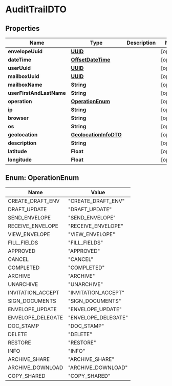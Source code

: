 # AuditTrailDTO

## Properties
Name | Type | Description | Notes
------------ | ------------- | ------------- | -------------
**envelopeUuid** | [**UUID**](UUID.md) |  |  [optional]
**dateTime** | [**OffsetDateTime**](OffsetDateTime.md) |  |  [optional]
**userUuid** | [**UUID**](UUID.md) |  |  [optional]
**mailboxUuid** | [**UUID**](UUID.md) |  |  [optional]
**mailboxName** | **String** |  |  [optional]
**userFirstAndLastName** | **String** |  |  [optional]
**operation** | [**OperationEnum**](#OperationEnum) |  |  [optional]
**ip** | **String** |  |  [optional]
**browser** | **String** |  |  [optional]
**os** | **String** |  |  [optional]
**geolocation** | [**GeolocationInfoDTO**](GeolocationInfoDTO.md) |  |  [optional]
**description** | **String** |  |  [optional]
**latitude** | **Float** |  |  [optional]
**longitude** | **Float** |  |  [optional]

<a name="OperationEnum"></a>
## Enum: OperationEnum
Name | Value
---- | -----
CREATE_DRAFT_ENV | &quot;CREATE_DRAFT_ENV&quot;
DRAFT_UPDATE | &quot;DRAFT_UPDATE&quot;
SEND_ENVELOPE | &quot;SEND_ENVELOPE&quot;
RECEIVE_ENVELOPE | &quot;RECEIVE_ENVELOPE&quot;
VIEW_ENVELOPE | &quot;VIEW_ENVELOPE&quot;
FILL_FIELDS | &quot;FILL_FIELDS&quot;
APPROVED | &quot;APPROVED&quot;
CANCEL | &quot;CANCEL&quot;
COMPLETED | &quot;COMPLETED&quot;
ARCHIVE | &quot;ARCHIVE&quot;
UNARCHIVE | &quot;UNARCHIVE&quot;
INVITATION_ACCEPT | &quot;INVITATION_ACCEPT&quot;
SIGN_DOCUMENTS | &quot;SIGN_DOCUMENTS&quot;
ENVELOPE_UPDATE | &quot;ENVELOPE_UPDATE&quot;
ENVELOPE_DELEGATE | &quot;ENVELOPE_DELEGATE&quot;
DOC_STAMP | &quot;DOC_STAMP&quot;
DELETE | &quot;DELETE&quot;
RESTORE | &quot;RESTORE&quot;
INFO | &quot;INFO&quot;
ARCHIVE_SHARE | &quot;ARCHIVE_SHARE&quot;
ARCHIVE_DOWNLOAD | &quot;ARCHIVE_DOWNLOAD&quot;
COPY_SHARED | &quot;COPY_SHARED&quot;
